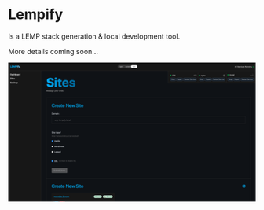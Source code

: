 # Lempify

Is a LEMP stack generation & local development tool.

More details coming soon...

![Lempify](screenshot.png)